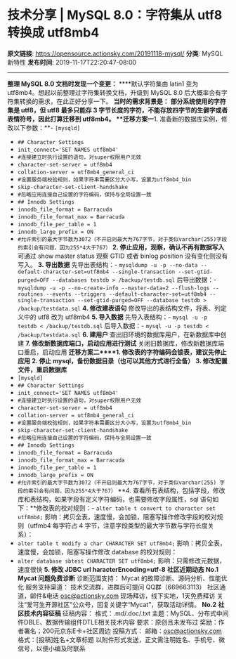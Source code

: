 # 技术分享 | MySQL 8.0：字符集从 utf8 转换成 utf8mb4

**原文链接**: https://opensource.actionsky.com/20191118-mysql/
**分类**: MySQL 新特性
**发布时间**: 2019-11-17T22:20:47-08:00

---

**整理 MySQL 8.0 文档时发现一个变更：**
****默认字符集由 latin1 变为 utf8mb4。想起以前整理过字符集转换文档，升级到 MySQL 8.0 后大概率会有字符集转换的需求，在此正好分享一下。
**当时的需求背景是：**
****部分系统使用的字符集是 utf8，但 utf8 最多只能存 3 字节长度的字符，不能存放四字节的生僻字或者表情符号，因此打算迁移到 utf8mb4。
**迁移方案一****1. 准备新的数据库实例，修改以下参数：**- `[mysqld]`
- `## Character Settings`
- `init_connect='SET NAMES utf8mb4'`
- `#连接建立时执行设置的语句，对super权限用户无效`
- `character-set-server = utf8mb4`
- `collation-server = utf8mb4_general_ci`
- `#设置服务端校验规则，如果字符串需要区分大小写，设置为utf8mb4_bin`
- `skip-character-set-client-handshake`
- `#忽略应用连接自己设置的字符编码，保持与全局设置一致`
- `## Innodb Settings`
- `innodb_file_format = Barracuda`
- `innodb_file_format_max = Barracuda`
- `innodb_file_per_table = 1`
- `innodb_large_prefix = ON`
- `#允许索引的最大字节数为3072（不开启则最大为767字节，对于类似varchar(255)字段的索引会有问题，因为255*4大于767）`
**2. 停止应用，观察，确认不再有数据写入**
可通过 show master status 观察 GTID 或者 binlog position 没有变化则没有写入。
**3. 导出数据**
先导出表结构：- `mysqldump -u -p --no-data --default-character-set=utf8mb4 --single-transaction --set-gtid-purged=OFF --databases testdb > /backup/testdb.sql`
后导出数据：- `mysqldump -u -p --no-create-info --master-data=2 --flush-logs --routines --events --triggers --default-character-set=utf8mb4 --single-transaction --set-gtid-purged=OFF --database testdb > /backup/testdata.sql`
**4. 修改建表语句**
修改导出的表结构文件，将表、列定义中的 utf8 改为 utf8mb4
**5. 导入数据**
先导入表结构：- `mysql -u -p testdb < /backup/testdb.sql`
后导入数据：- `mysql -u -p testdb < /backup/testdata.sql`
**6. 建用户**
查出旧环境的数据库用户，在新数据库中创建
**7. 修改新数据库端口，启动应用进行测试**
关闭旧数据库，修改新数据库端口重启，启动应用
**迁移方案二****1. 修改表的字符编码会锁表，建议先停止应用**
**2. 停止 mysql，备份数据目录（也可以其他方式进行全备）**
**3. 修改配置文件，重启数据库**
- `[mysqld]`
- `## Character Settings`
- `init_connect='SET NAMES utf8mb4'`
- `#连接建立时执行设置的语句，对super权限用户无效`
- `character-set-server = utf8mb4`
- `collation-server = utf8mb4_general_ci`
- `#设置服务端校验规则，如果字符串需要区分大小写，设置为utf8mb4_bin`
- `skip-character-set-client-handshake`
- `#忽略应用连接自己设置的字符编码，保持与全局设置一致`
- `## Innodb Settings`
- `innodb_file_format = Barracuda`
- `innodb_file_format_max = Barracuda`
- `innodb_file_per_table = 1`
- `innodb_large_prefix = ON`
- `#允许索引的最大字节数为3072（不开启则最大为767字节，对于类似varchar(255) 字段的索引会有问题，因为255*4大于767）`
**4. 查看所有表结构，包括字段，修改库和表结构，如果字段有定义字符编码，也需要修改字段属性，sql 语句如下：**修改表的校对规则：- `alter table t convert to character set utf8mb4;`
影响：拷贝全表，速度慢，会加锁，阻塞写操作修改字段的校对规则（utfmb4 每字符占 4 字节，注意字段类型的最大字节数与字符长度关系）：
- `alter table t modify a char CHARACTER SET utf8mb4;`
影响：拷贝全表，速度慢，会加锁，阻塞写操作修改 database 的校对规则：
- `alter database sbtest CHARACTER SET utf8mb4;`
影响：只需修改元数据，速度很快
**5. 修改 JDBC url haracterEncoding=utf-8**
**社区近期动态**
**No.1**
**Mycat 问题免费诊断**
诊断范围支持：
Mycat 的故障诊断、源码分析、性能优化
服务支持渠道：
技术交流群，进群后可提问
QQ群（669663113）
社区通道，邮件&电话
osc@actionsky.com
现场拜访，线下实地，1天免费拜访
关注“爱可生开源社区”公众号，回复关键字“Mycat”，获取活动详情。
**No.2**
**社区技术内容征稿**
征稿内容：
格式：.md/.doc/.txt
主题：MySQL、分布式中间件DBLE、数据传输组件DTLE相关技术内容
要求：原创且未发布过
奖励：作者署名；200元京东E卡+社区周边
投稿方式：
邮箱：osc@actionsky.com
格式：[投稿]姓名+文章标题
以附件形式发送，正文需注明姓名、手机号、微信号，以便小编及时联系